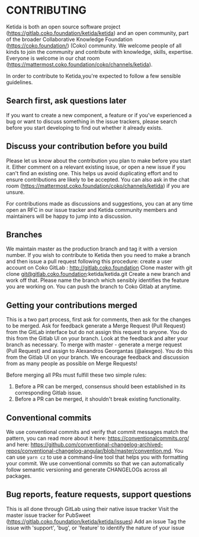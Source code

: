 # CONTRIBUTING

Ketida is both an open source software project (https://gitlab.coko.foundation/ketida/ketida) and an open community, part of the broader Collaborative Knowledge Foundation (https://coko.foundation/) (Coko) community. We welcome people of all kinds to join the community and contribute with knowledge, skills, expertise. Everyone is welcome in our chat room (https://mattermost.coko.foundation/coko/channels/ketida).

In order to contribute to Ketida,you're expected to follow a few sensible guidelines.

## Search first, ask questions later

If you want to create a new component, a feature or if you've experienced a bug or want to discuss something in the issue trackers, please search before you start developing to find out whether it already exists.

## Discuss your contribution before you build

Please let us know about the contribution you plan to make before you start it. Either comment on a relevant existing issue, or open a new issue if you can't find an existing one. This helps us avoid duplicating effort and to ensure contributions are likely to be accepted. You can also ask in the chat room (https://mattermost.coko.foundation/coko/channels/ketida) if you are unsure.

For contributions made as discussions and suggestions, you can at any time open an RFC in our issue tracker and Ketida community members and maintainers will be happy to jump into a discussion.

## Branches

We maintain master as the production branch and tag it with a version number. If you wish to contribute to Ketida then you need to make a branch and then issue a pull request following this procedure:
create a user account on Coko GitLab : http://gitlab.coko.foundation
Clone master with git clone git@gitlab.coko.foundation:ketida/ketida.git
Create a new branch and work off that. Please name the branch which sensibly identifies the feature you are working on. You can push the branch to Coko Gitlab at anytime.

## Getting your contributions merged

This is a two part process, first ask for comments, then ask for the changes to be merged.
Ask for feedback generate a Merge Request (Pull Request) from the GitLab interface but do not assign this request to anyone. You do this from the Gitlab
UI on your branch.
Look at the feedback and alter your branch as necessary.
To merge with master - generate a merge request (Pull Request) and assign to Alexandros Georgantas (@alexgeo). You do this from the Gitlab UI on your branch.
We encourage feedback and discussion from as many people as possible on Merge Requests!

Before merging all PRs must fulfill these two simple rules:

1.  Before a PR can be merged, consensus should been established in its corresponding Gitlab issue.
2.  Before a PR can be merged, it shouldn't break existing functionality.

## Conventional commits

We use conventional commits and verify that commit messages match the pattern, you can read more about it here: https://conventionalcommits.org/ and here: https://github.com/conventional-changelog-archived-repos/conventional-changelog-angular/blob/master/convention.md. You can use `yarn cz` to use a command-line tool that helps you with formatting your commit. We use conventional commits so that we can automatically follow semantic versioning and generate CHANGELOGs across all packages.

## Bug reports, feature requests, support questions

This is all done through GitLab using their native issue tracker
Visit the master issue tracker for PubSweet (https://gitlab.coko.foundation/ketida/ketida/issues)
Add an issue
Tag the issue with 'support', 'bug', or 'feature' to identify the nature of your issue
